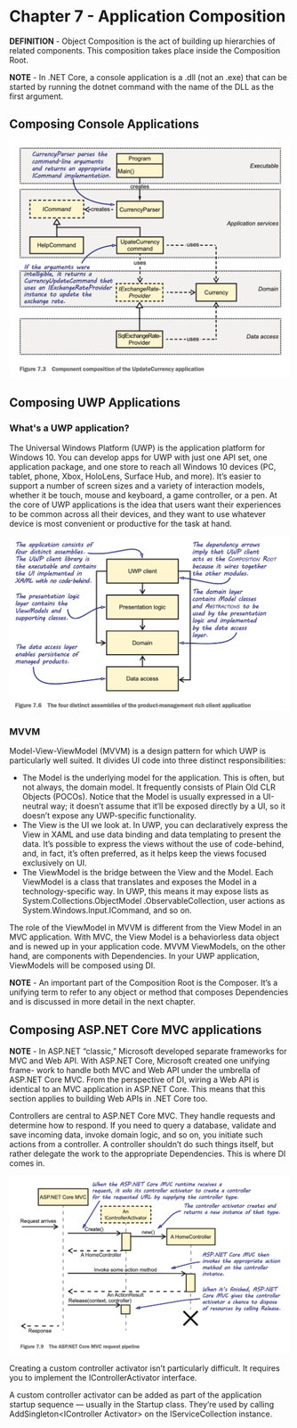 # Chapter 7 - Application Composition

**DEFINITION** - Object Composition is the act of building up hierarchies of related components. This composition takes place inside the Composition Root.

**NOTE** - In .NET Core, a console application is a .dll (not an .exe) that can be started by running the dotnet command with the name of the DLL as the first argument.

## Composing Console Applications

![Object Composition](ch7_1.png "Object Composition")

## Composing UWP Applications

### What's a UWP application?

The Universal Windows Platform (UWP) is the application platform for Windows 10. You can develop apps for UWP with just one API set, one application package, and one store to reach all Windows 10 devices (PC, tablet, phone, Xbox, HoloLens, Surface Hub, and more). It’s easier to support a number of screen sizes and a variety of interaction models, whether it be touch, mouse and keyboard, a game controller, or a pen. At the core of UWP applications is the idea that users want their experiences to be common across all their devices, and they want to use whatever device is most convenient or productive for the task at hand.

![UWP](ch7_2.png "UWP")

### MVVM

Model-View-ViewModel (MVVM) is a design pattern for which UWP is particularly well suited. It divides UI code into three distinct responsibilities:
- The Model is the underlying model for the application. This is often, but not always, the domain model. It frequently consists of Plain Old CLR Objects (POCOs). Notice that the Model is usually expressed in a UI-neutral way; it doesn’t assume that it’ll be exposed directly by a UI, so it doesn’t expose any UWP-specific functionality.
- The View is the UI we look at. In UWP, you can declaratively express the View in XAML and use data binding and data templating to present the data. It’s possible to express the views without the use of code-behind, and, in fact, it’s often preferred, as it helps keep the views focused exclusively on UI.
- The ViewModel is the bridge between the View and the Model. Each ViewModel is a class that translates and exposes the Model in a technology-specific way. In UWP, this means it may expose lists as System.Collections.ObjectModel .ObservableCollection, user actions as System.Windows.Input.ICommand, and so on.

The role of the ViewModel in MVVM is different from the View Model in an MVC application. With MVC, the View Model is a behaviorless data object and is newed up in your application code. MVVM ViewModels, on the other hand, are components with Dependencies. In your UWP application, ViewModels will be composed using DI.

**NOTE** - An important part of the Composition Root is the Composer. It’s a unifying term to refer to any object or method that composes Dependencies and is discussed in more detail in the next chapter.

## Composing ASP.NET Core MVC applications

**NOTE** - In ASP.NET “classic,” Microsoft developed separate frameworks for MVC and Web API. With ASP.NET Core, Microsoft created one unifying frame- work to handle both MVC and Web API under the umbrella of ASP.NET Core MVC. From the perspective of DI, wiring a Web API is identical to an MVC application in ASP.NET Core. This means that this section applies to building Web APIs in .NET Core too.

Controllers are central to ASP.NET Core MVC. They handle requests and determine how to respond. If you need to query a database, validate and save incoming data, invoke domain logic, and so on, you initiate such actions from a controller. A controller shouldn’t do such things itself, but rather delegate the work to the appropriate Dependencies. This is where DI comes in.

![ASP.NET Core](ch7_3.png "ASP.NET Core")

Creating a custom controller activator isn’t particularly difficult. It requires you to implement the IControllerActivator interface.

A custom controller activator can be added as part of the application startup sequence — usually in the Startup class. They’re used by calling AddSingleton<IController­ Activator> on the IServiceCollection instance. 